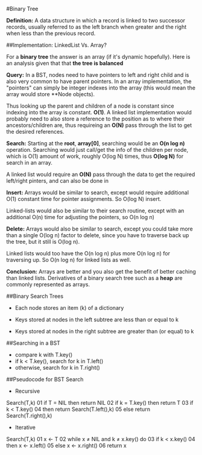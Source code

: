 #Binary Tree

**Definition:** A data structure in which a record is linked to two successor records, usually referred to as the left branch
when greater and the right when less than the previous record.

##Implementation: LinkedList Vs. Array?

For a **binary tree** the answer is an array (if it's dynamic hopefully). Here is an analysis given that that **the tree is balanced**

**Query:** In a BST, nodes need to have pointers to left and right child and is also very common to have parent pointers. In an array
implementation, the "pointers" can simply be integer indexes into the array (this would mean the array would store **Node objects).

Thus looking up the parent and children of a node is constant since indexing into the array is constant. **O(1)**. A linked list
implementation would probably need to also store a reference to the position as to where their ancestors/children are, thus
requireing an **O(N)** pass through the list to get the desired references.

**Search:** Starting at the **root**, **array[0]**, searching would be an **O(n log n)** operation. Searching would just call/get the info
of the children per node, which is O(1) amount of work, roughly O(log N) times, thus **O(log N)** for search in an array.

A linked list would require an **O(N)** pass through the data to get the required left/right pinters, and can also be done in

**Insert:** Arrays would be similar to search, except would require additional O(1) constant time for pointer assignments. So O(log N) insert.

Linked-lists would also be similar to their search routine, except with an additional O(n) time for adjusting the pointers, so O(n log n)

**Delete:** Arrays would also be similar to search, except you could take more than a single O(log n) factor to delete, since you have to traverse back up the tree, but it still is O(log n).

Linked lists would too have the O(n log n) plus more O(n log n) for traversing up. So O(n log n) for linked lists as well.

**Conclusion:** Arrays are better and you also get the benefit of better caching than linked lists. Derivatives of a binary search tree
such as a **heap** are commonly represented as arrays.

##Binary Search Trees

- Each node stores an item (k) of a dictionary

- Keys stored at nodes in the left subtree are less than or equal to k

- Keys stored at nodes in the right subtree are greater than (or equal) to k

##Searching in a BST

- compare k with T.key()
- if k < T.key(), search for k in T.left()
- otherwise, search for k in T.right()

##Pseudocode for BST Search

- Recursive

Search(T,k)
01 if T = NIL then return NIL
02 if k = T.key() then return T
03 if k < T.key()
04 then return Search(T.left(),k)
05 else return Search(T.right(),k)

- Iterative

Search(T,k)
01 x ← T
02 while x ≠ NIL and k ≠ x.key() do
03 if k < x.key()
04 then x ← x.left()
05 else x ← x.right()
06 return x

